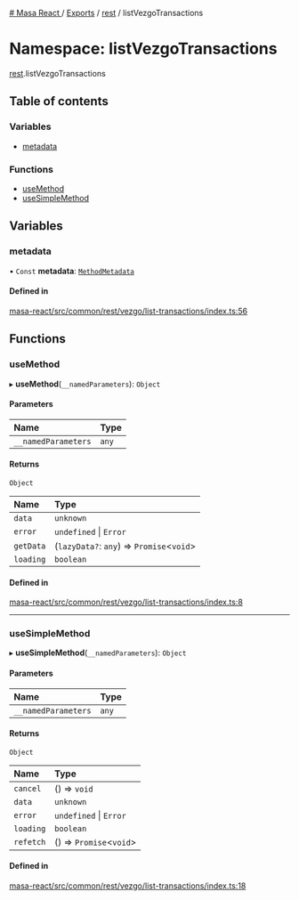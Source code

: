 [# Masa React
](../README.md) / [Exports](../modules.md) / [rest](rest.md) / listVezgoTransactions

# Namespace: listVezgoTransactions

[rest](rest.md).listVezgoTransactions

## Table of contents

### Variables

- [metadata](rest.listVezgoTransactions.md#metadata)

### Functions

- [useMethod](rest.listVezgoTransactions.md#usemethod)
- [useSimpleMethod](rest.listVezgoTransactions.md#usesimplemethod)

## Variables

### metadata

• `Const` **metadata**: [`MethodMetadata`](../interfaces/rest.MethodMetadata.md)

#### Defined in

[masa-react/src/common/rest/vezgo/list-transactions/index.ts:56](https://github.com/masa-finance/masa-react/blob/9cffd5b/src/common/rest/vezgo/list-transactions/index.ts#L56)

## Functions

### useMethod

▸ **useMethod**(`__namedParameters`): `Object`

#### Parameters

| Name | Type |
| :------ | :------ |
| `__namedParameters` | `any` |

#### Returns

`Object`

| Name | Type |
| :------ | :------ |
| `data` | `unknown` |
| `error` | `undefined` \| `Error` |
| `getData` | (`lazyData?`: `any`) => `Promise`<`void`\> |
| `loading` | `boolean` |

#### Defined in

[masa-react/src/common/rest/vezgo/list-transactions/index.ts:8](https://github.com/masa-finance/masa-react/blob/9cffd5b/src/common/rest/vezgo/list-transactions/index.ts#L8)

___

### useSimpleMethod

▸ **useSimpleMethod**(`__namedParameters`): `Object`

#### Parameters

| Name | Type |
| :------ | :------ |
| `__namedParameters` | `any` |

#### Returns

`Object`

| Name | Type |
| :------ | :------ |
| `cancel` | () => `void` |
| `data` | `unknown` |
| `error` | `undefined` \| `Error` |
| `loading` | `boolean` |
| `refetch` | () => `Promise`<`void`\> |

#### Defined in

[masa-react/src/common/rest/vezgo/list-transactions/index.ts:18](https://github.com/masa-finance/masa-react/blob/9cffd5b/src/common/rest/vezgo/list-transactions/index.ts#L18)
